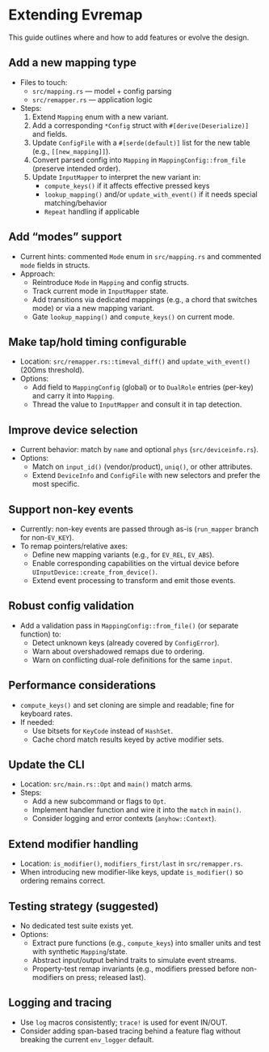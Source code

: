 # Extending Evremap

This guide outlines where and how to add features or evolve the design.

## Add a new mapping type

- Files to touch:
  - `src/mapping.rs` — model + config parsing
  - `src/remapper.rs` — application logic
- Steps:
  1. Extend `Mapping` enum with a new variant.
  2. Add a corresponding `*Config` struct with `#[derive(Deserialize)]` and fields.
  3. Update `ConfigFile` with a `#[serde(default)]` list for the new table (e.g., `[[new_mapping]]`).
  4. Convert parsed config into `Mapping` in `MappingConfig::from_file` (preserve intended order).
  5. Update `InputMapper` to interpret the new variant in:
     - `compute_keys()` if it affects effective pressed keys
     - `lookup_mapping()` and/or `update_with_event()` if it needs special matching/behavior
     - `Repeat` handling if applicable

## Add “modes” support

- Current hints: commented `Mode` enum in `src/mapping.rs` and commented `mode` fields in structs.
- Approach:
  - Reintroduce `Mode` in `Mapping` and config structs.
  - Track current mode in `InputMapper` state.
  - Add transitions via dedicated mappings (e.g., a chord that switches mode) or via a new mapping variant.
  - Gate `lookup_mapping()` and `compute_keys()` on current mode.

## Make tap/hold timing configurable

- Location: `src/remapper.rs::timeval_diff()` and `update_with_event()` (200ms threshold).
- Options:
  - Add field to `MappingConfig` (global) or to `DualRole` entries (per-key) and carry it into `Mapping`.
  - Thread the value to `InputMapper` and consult it in tap detection.

## Improve device selection

- Current behavior: match by `name` and optional `phys` (`src/deviceinfo.rs`).
- Options:
  - Match on `input_id()` (vendor/product), `uniq()`, or other attributes.
  - Extend `DeviceInfo` and `ConfigFile` with new selectors and prefer the most specific.

## Support non-key events

- Currently: non-key events are passed through as-is (`run_mapper` branch for non-`EV_KEY`).
- To remap pointers/relative axes:
  - Define new mapping variants (e.g., for `EV_REL`, `EV_ABS`).
  - Enable corresponding capabilities on the virtual device before `UInputDevice::create_from_device()`.
  - Extend event processing to transform and emit those events.

## Robust config validation

- Add a validation pass in `MappingConfig::from_file()` (or separate function) to:
  - Detect unknown keys (already covered by `ConfigError`).
  - Warn about overshadowed remaps due to ordering.
  - Warn on conflicting dual-role definitions for the same `input`.

## Performance considerations

- `compute_keys()` and set cloning are simple and readable; fine for keyboard rates.
- If needed:
  - Use bitsets for `KeyCode` instead of `HashSet`.
  - Cache chord match results keyed by active modifier sets.

## Update the CLI

- Location: `src/main.rs::Opt` and `main()` match arms.
- Steps:
  - Add a new subcommand or flags to `Opt`.
  - Implement handler function and wire it into the `match` in `main()`.
  - Consider logging and error contexts (`anyhow::Context`).

## Extend modifier handling

- Location: `is_modifier()`, `modifiers_first/last` in `src/remapper.rs`.
- When introducing new modifier-like keys, update `is_modifier()` so ordering remains correct.

## Testing strategy (suggested)

- No dedicated test suite exists yet.
- Options:
  - Extract pure functions (e.g., `compute_keys`) into smaller units and test with synthetic `Mapping`/state.
  - Abstract input/output behind traits to simulate event streams.
  - Property-test remap invariants (e.g., modifiers pressed before non-modifiers on press; released last).

## Logging and tracing

- Use `log` macros consistently; `trace!` is used for event IN/OUT.
- Consider adding span-based tracing behind a feature flag without breaking the current `env_logger` default.
